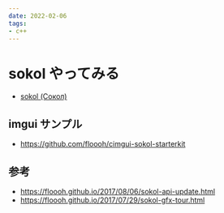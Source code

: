 ```yaml
---
date: 2022-02-06
tags:
- c++
---
```


# sokol やってみる

* [sokol (Сокол)](https://qiita.com/shimacpyon/items/0ede2add75ef94c3cf41)

## imgui サンプル

* https://github.com/floooh/cimgui-sokol-starterkit

## 参考

* https://floooh.github.io/2017/08/06/sokol-api-update.html
* https://floooh.github.io/2017/07/29/sokol-gfx-tour.html


